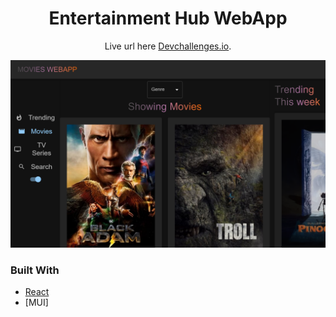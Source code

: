 

<h1 align="center">Entertainment Hub WebApp</h1>

<div align="center">
   Live url here <a href="https://poetic-profiterole-9f8a10.netlify.app/movies" target="_blank">Devchallenges.io</a>.
</div>



![screenshot](./screenshot.jpg)

### Built With

<!-- This section should list any major frameworks that you built your project using. Here are a few examples.-->

- [React](https://reactjs.org/)
- [MUI]

